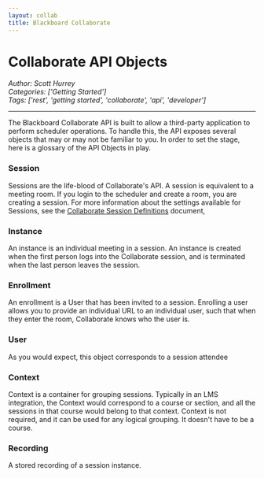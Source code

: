 ```yaml
---
layout: collab
title: Blackboard Collaborate
---
```

# Collaborate API Objects
*Author: Scott Hurrey*  
*Categories: ['Getting Started']*  
*Tags: ['rest', 'getting started', 'collaborate', 'api', 'developer']*  
<hr />
The Blackboard Collaborate API is built to allow a third-party application to
perform scheduler operations. To handle this, the API exposes several objects
that may or may not be familiar to you. In order to set the stage, here is a
glossary of the API Objects in play.

### Session

Sessions are the life-blood of Collaborate's API. A session is equivalent to a
meeting room. If you login to the scheduler and create a room, you are
creating a session. For more information about the settings available for Sessions, see the [Collaborate Session Definitions](CollaborateSessionDefinitions.html) document,

### Instance

An instance is an individual meeting in a session. An instance is created when
the first person logs into the Collaborate session, and is terminated when the
last person leaves the session.

### Enrollment

An enrollment is a User that has been invited to a session. Enrolling a user
allows you to provide an individual URL to an individual user, such that when
they enter the room, Collaborate knows who the user is.

### User

As you would expect, this object corresponds to a session attendee

### Context

Context is a container for grouping sessions. Typically in an LMS integration,
the Context would correspond to a course or section, and all the sessions in
that course would belong to that context. Context is not required, and it can
be used for any logical grouping. It doesn't have to be a course.

### Recording

A stored recording of a session instance.

